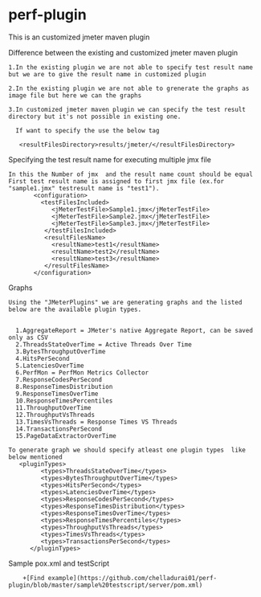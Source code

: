 perf-plugin
===========

This is an customized jmeter maven plugin


Difference between the existing and customized jmeter maven plugin

    1.In the existing plugin we are not able to specify test result name but we are to give the result name in customized plugin

    2.In the existing plugin we are not able to grenerate the graphs as image file but here we can the graphs

    3.In customized jmeter maven plugin we can specify the test result directory but it's not possible in existing one.
  
      If want to specify the use the below tag
    
       <resultFilesDirectory>results/jmeter/</resultFilesDirectory>

Specifying the test result name for executing multiple jmx file

    In this the Number of jmx  and the result name count should be equal
    First test result name is assigned to first jmx file (ex.for "sample1.jmx" testresult name is "test1").
           <configuration>
             <testFilesIncluded>
                <jMeterTestFile>Sample1.jmx</jMeterTestFile>
                <jMeterTestFile>Sample2.jmx</jMeterTestFile>
                <jMeterTestFile>Sample3.jmx</jMeterTestFile>
              </testFilesIncluded>
              <resultFilesName>
                <resultName>test1</resultName>
                <resultName>test2</resultName>
                <resultName>test3</resultName>
              </resultFilesName>	
           </configuration>
           
Graphs

    Using the "JMeterPlugins" we are generating graphs and the listed below are the available plugin types.
  
  
      1.AggregateReport = JMeter's native Aggregate Report, can be saved only as CSV
      2.ThreadsStateOverTime = Active Threads Over Time
      3.BytesThroughputOverTime
      4.HitsPerSecond
      5.LatenciesOverTime
      6.PerfMon = PerfMon Metrics Collector
      7.ResponseCodesPerSecond
      8.ResponseTimesDistribution
      9.ResponseTimesOverTime
      10.ResponseTimesPercentiles
      11.ThroughputOverTime
      12.ThroughputVsThreads
      13.TimesVsThreads = Response Times VS Threads
      14.TransactionsPerSecond
      15.PageDataExtractorOverTime
      
    To generate graph we should specify atleast one plugin types  like below mentioned
       <pluginTypes>
             <types>ThreadsStateOverTime</types>
             <types>BytesThroughputOverTime</types>
             <types>HitsPerSecond</types>
             <types>LatenciesOverTime</types>
             <types>ResponseCodesPerSecond</types>
             <types>ResponseTimesDistribution</types>
             <types>ResponseTimesOverTime</types>
             <types>ResponseTimesPercentiles</types>
             <types>ThroughputVsThreads</types>
             <types>TimesVsThreads</types>
             <types>TransactionsPerSecond</types>
          </pluginTypes>
  
Sample pox.xml and testScript

        +[Find example](https://github.com/chelladurai01/perf-plugin/blob/master/sample%20testscript/server/pom.xml)
